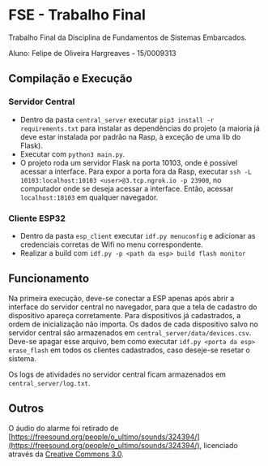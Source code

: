 # FSE - Trabalho Final
Trabalho Final da Disciplina de Fundamentos de Sistemas Embarcados.

Aluno: Felipe de Oliveira Hargreaves - 15/0009313

## Compilação e Execução
### Servidor Central
- Dentro da pasta `central_server` executar `pip3 install -r requirements.txt` para instalar as dependências do projeto (a maioria já deve estar instalada por padrão na Rasp, à exceção de uma lib do Flask).
- Executar com `python3 main.py`.
- O projeto roda um servidor Flask na porta 10103, onde é possível acessar a interface. Para expor a porta fora da Rasp, executar `ssh -L 10103:localhost:10103 <user>@3.tcp.ngrok.io -p 23900`, no computador onde se deseja acessar a interface. Então, acessar `localhost:10103` em qualquer navegador.
### Cliente ESP32
- Dentro da pasta `esp_client` executar `idf.py menuconfig` e adicionar as credenciais corretas de Wifi no menu correspondente.
- Realizar a build com `idf.py -p <path da esp> build flash monitor`

## Funcionamento

Na primeira execução, deve-se conectar a ESP apenas após abrir a interface do servidor central no navegador, para que a tela de cadastro do dispositivo apareça corretamente. Para dispositivos já cadastrados, a ordem de inicialização não importa. Os dados de cada dispositivo salvo no servidor central são armazenados em `central_server/data/devices.csv`. Deve-se apagar esse arquivo, bem como executar `idf.py <porta da esp> erase_flash` em todos os clientes cadastrados, caso deseje-se resetar o sistema.

Os logs de atividades no servidor central ficam armazenados em `central_server/log.txt`.


## Outros

O áudio do alarme foi retirado de [https://freesound.org/people/o_ultimo/sounds/324394/](https://freesound.org/people/o_ultimo/sounds/324394/), licenciado através da [Creative Commons 3.0](https://creativecommons.org/licenses/by/3.0/). 